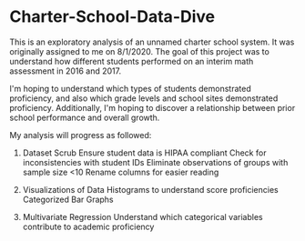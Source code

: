 # Charter-School-Data-Dive
This is an exploratory analysis of an unnamed charter school system. It was originally assigned to me on 8/1/2020. 
The goal of this project was to understand how different students performed on an interim math assessment in 2016 and 2017.

I'm hoping to understand which types of students demonstrated proficiency, and also which grade levels and school sites demonstrated proficiency. 
Additionally, I'm hoping to discover a relationship between prior school performance and overall growth. 

My analysis will progress as followed:

1. Dataset Scrub
  Ensure student data is HIPAA compliant
  Check for inconsistencies with student IDs
  Eliminate observations of groups with sample size <10
  Rename columns for easier reading
2. Visualizations of Data
  Histograms to understand score proficiencies
  Categorized Bar Graphs 
  
3. Multivariate Regression
  Understand which categorical variables contribute to academic proficiency
  



